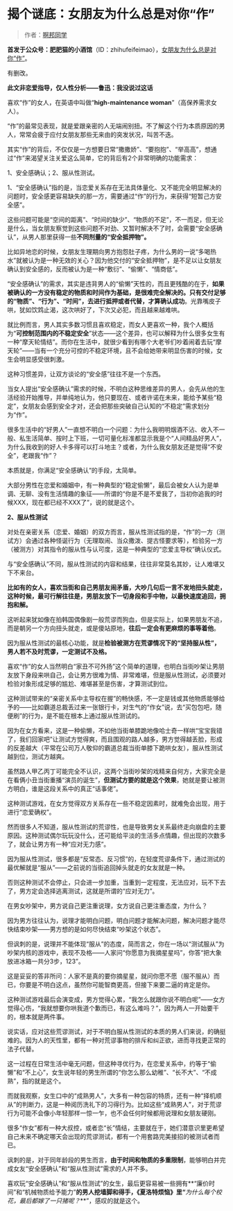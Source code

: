 # 揭个谜底：女朋友为什么总是对你“作”

> 作者：[啊邦同学](https://zhuanlan.zhihu.com/p/31833377)

**首发于公众号：肥肥猫的小酒馆**（ID：zhihufeifeimao），[女朋友为什么总是对你“作”](https://link.zhihu.com/?target=http%3A//mp.weixin.qq.com/s/eVk665WLu4efBPL0ItG-EQ)。

有删改。

  

**此文非恋爱指导，仅人性分析——鲁迅：我没说过这话**

喜欢“作”的女人，在英语中叫做“**high-maintenance woman**”（高保养需求女人）。

“作”的最常见表现，就是爱跟亲密的人无端闹别扭。不了解这个行为本质原因的男人，常常会疲于应付女朋友那些无来由的突发状况，叫苦不迭。

其实“作”的背后，不仅仅是一方想要日常“撒撒娇”、“要抱抱”、“举高高”，想通过“作”来渴望关注关爱这么简单，它的背后有2个非常明确的功能需求：

1、安全感确认；2、服从性测试。

1、“安全感确认”指的是，当恋爱关系存在无法具体量化、又不能完全明显解决的问题时，安全感更容易缺失的那一方，需要通过“作”的行为，来获得“短暂己方安全感”。

这些问题可能是“空间的距离”、“时间的缺少”、“物质的不足”，不一而足，但无论是什么，当女朋友察觉到这些问题不对劲、又暂时解决不了时，会需要“安全感确认”，从男人那里获得一些**不同剂量的“安全抵押物”。**

比如异地恋的时候，女朋友生理期向男方抱怨肚子疼，为什么男的一说“多喝热水”就被认为是一种无效的关心？因为他交付的“安全抵押物”，是不足以让女朋友确认到安全感的，反而被认为是一种“敷衍”、“偷懒”、“情商低”。

“安全感确认”的需求，其实是违背男人的“偷懒”天性的，而且更残酷的在于，**如果被确认的一方没有稳定的物质和时间作为基础，是很难完全解决的。只有交付足够的“物质”、“行为”、“时间”，去进行抵押或者代替，才算确认成功**。光靠嘴皮子哄，犹如饮鸩止渴，这次哄好了，下次又必犯，而且越来越难哄。

就比例而言，男人其实多数习惯且喜欢稳定，而女人更喜欢一种，我个人概括为“**可控制范围内的不稳定安全**”状态——这个差异，也可以解释为什么很多女生有一种“摩天轮情结”。而你在生活中，就很少看到有哪个大老爷们吵着闹着去玩“摩天轮”——当有一个充分可控的不稳定环境，且不会给她带来明显伤害的时候，女生会明显感受很刺激。

这种习惯差异，让双方谈论的“安全感”往往不是一个东西。

当女人提出“安全感确认”需求的时候，不明白这种思维差异的男人，会先从他的生活经验开始推导，并单纯地认为，他只要现在、或者许诺在未来，能给予某些“稳定”，女朋友会感到安全才对，还会把那些突破自己认知的“不稳定”需求划分为“作”。

很多生活中的“好男人”一直想不明白一个问题：为什么我明明烟酒不沾、收入不一般、私生活简单、按时上下班，一切可量化标准都显示我是个“人间精品好男人”，为什么我收到的好人卡多得可以打斗地主？或者，为什么我女朋友还是觉得“不安全”，老跟我“作”？

本质就是，你满足“安全感确认”的手段，太简单。

大部分男性在恋爱和婚姻中，有一种典型的“稳定偷懒”，最后会被女人认为是单调、无聊、没有生活情趣的象征——所谓的“你是不是不爱我了，当初你追我的时候XXX，现在都已经不XXX了”，说的就是这个。

**2、服从性测试**

对处在亲密关系（恋爱、婚姻）的双方而言，服从性测试指的是，“作”的一方（测试方）会通过各种怪诞行为（无理取闹、当众撒泼、提古怪要求等），检验另一方（被测方）对其指令的服从性与认可度，这是一种典型的“恋爱主导权”确认仪式。

与“安全感确认”不同，服从性测试的内容和结果，往往非常莫名其妙，让人难堪又下不来台。

**比如有的女人，喜欢当街和自己男朋友闹矛盾，大吵几句后一言不发地扭头就走，这种时候，最可行解往往是，男朋友放下一切身段和手中物，以最快速度追回，拥抱和解。**

这听起来犹如像在拍韩国偶像剧一般荒谬而狗血，但是实际上，如果男朋友不追，而是朝另一个方向扭头就走，或是傻站原地，**往后一定会有更麻烦的事等着他**。

因为服从性测试的最核心功能，就是**检验被测方在荒谬情况下的“坚持服从性”，男人若不及时荒谬，一定测试不及格。**

喜欢“作”的女人当然明白“家丑不可外扬”这个简单的道理，也明白当街吵架让男朋友放下身段来哄自己，会让男方很难为情、非常难堪，但是服从性测试，必须要对检验对象形成足够的尴尬、难堪甚至是伤害，才算测试到位。

这种测试带来的“亲密关系中主导权在握”的畅快感，不一定是钱或其他物质能够给予的——比如霸道总裁丢过来一张银行卡，对生气的“作女”说，去“买包包吧，随便刷”的行为，是不能在根本上通过服从性测试的。

因为在女方看来，这是一种偷懒，不如他当街单膝跪地像哈士奇一样哄“宝宝我错了，我们回家吧”让测试方觉得爽，而且围观的路人越多，男方觉得越丢脸，形成的反差越大（平常在公司万人敬仰的霸道总裁当街单膝下跪哄女友），服从性测试越到位，测试方越爽。

虽然路人甲乙丙丁可能完全不认识，这两个当街吵架的戏精来自何方，大家完全是在看俩小丑当街重播“演员的诞生”，**但测试方要的就是这个效果**，她就是要让被测方明白，谁是这段关系中的真正“话事佬”。

这种测试游戏，在女方觉得双方关系存在一些不稳定因素时，就难免会出现，用于进行“恋爱确权”。

然而很多人不知道，服从性测试的荒谬性，也是导致男女关系最终走向崩盘的主要原因。这种测试偶尔玩玩没什么，还可能给平淡的生活多点情趣，但出现的次数多了，就会让男方有一种“应对无力感”。

因为服从性测试，很多都是“反常态、反习惯”的，在轻度荒谬条件下，通过测试的最优解就是“服从”——之前说的当街追回掉头就走的女友就是一种。

否则这种测试不会停止，只会进一步加重，当重到一定程度，无法应对，玩不下去了，男方定会选择逃离测试，这就是所谓的“应对无力”。

在男女吵架中，男方说自己更注重说理，女方说自己更注重态度，为什么？

因为男方往往认为，说理才能明白问题，明白问题才能解决问题，解决问题才能尽快结束吵架——男方想的是如何尽快结束“吵架这个状态”。

但讽刺的是，说理并不能体现“服从”的态度，简而言之，你在一场以“测试服从”为吵架内核的游戏中，表现不及格——人家问“你愿意为我摘星星吗”，你答“把大象放进冰箱一共分3步，123”。

这是妥妥的答非所问：人家不是真的要你摘星星，就问你愿不愿（服不服从）而已，你要是不明白这点，虽然你可能智商更高，但接下来要二逼的肯定是你。

这种测试游戏最后会演变成，男方觉得心累，“我怎么就跟你说不明白呢”——女方觉得心伤，“我就想要你哄我道个歉而已，有这么难吗？”，因为两人一开始要干的，根本就是两件事。

说实话，应对这些荒谬测试，对于不明白服从性测试的本质的男人们来说，的确挺难的。因为人的天性里，都有一种对荒谬事物的排斥和纠正欲，进而寻找更正常的法子代替。

这一过程在日常生活中毫无问题，但这种寻优行为，在恋爱关系中，约等于“偷懒”和“不上心”，女生说年轻的男生所谓的“你怎么那么幼稚”、“长不大”、“不成熟”，指的就是这个。

而就我观察，女生口中的“成熟男人”，大多有一种包容的特质，还有一种“择机顺从”的判断力，这是一种阅历洗礼下的习得行为。比如这些“成熟男人”，对于荒谬行为可能不会像小年轻那样一惊一乍，也不会任何时候都用说理和女朋友硬刚。

很多“作女”都有一种大叔控，或者恋“长”情结，主要就在于，她们潜意识里更希望自己未来不确定哪天会出现的荒谬测试，都有一个用套路完美接招的被测试者而已。

讽刺的是，对于同年龄段的男生而言，**由于时间和物质的多重限制**，能够明白并完成女友“安全感确认”和“服从性测试”需求的人并不多。

喜欢玩“安全感确认”和“服从性测试”的女生，最后更容易被一些拥有**“廉价时间”和“机械物质给予能力”**的男人挖墙脚和得手，《夏洛特烦恼》里“**_为什么每个校花，最后都嫁了一只猪呢？_**”，感叹的就是这个。
